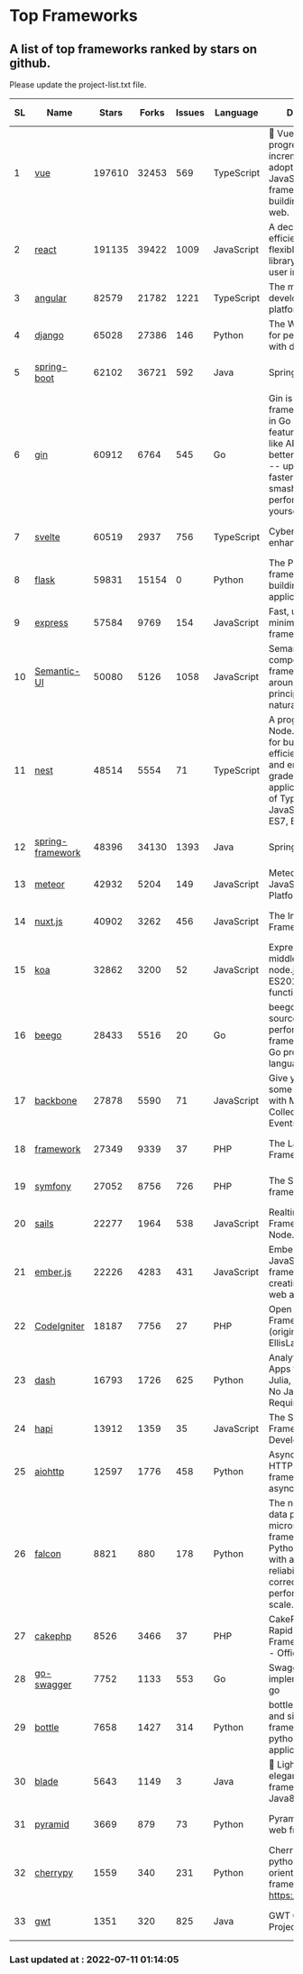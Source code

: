 # Top Frameworks
## A list of top frameworks ranked by stars on github.  
Please update the project-list.txt file.

| SL| Name  | Stars| Forks| Issues | Language | Description | Last Commit |
| --| ------| -----| ---- | ------ | -------- | ----------- | ----------- |
| 1 | [vue](https://github.com/vuejs/vue) | 197610 | 32453 | 569 | TypeScript | 🖖 Vue.js is a progressive, incrementally-adoptable JavaScript framework for building UI on the web. | 2022-07-08 07:46:21 |
| 2 | [react](https://github.com/facebook/react) | 191135 | 39422 | 1009 | JavaScript | A declarative, efficient, and flexible JavaScript library for building user interfaces. | 2022-07-08 16:31:44 |
| 3 | [angular](https://github.com/angular/angular) | 82579 | 21782 | 1221 | TypeScript | The modern web developer’s platform | 2022-07-08 22:27:01 |
| 4 | [django](https://github.com/django/django) | 65028 | 27386 | 146 | Python | The Web framework for perfectionists with deadlines. | 2022-07-09 11:02:07 |
| 5 | [spring-boot](https://github.com/spring-projects/spring-boot) | 62102 | 36721 | 592 | Java | Spring Boot | 2022-07-08 17:23:36 |
| 6 | [gin](https://github.com/gin-gonic/gin) | 60912 | 6764 | 545 | Go | Gin is a HTTP web framework written in Go (Golang). It features a Martini-like API with much better performance -- up to 40 times faster. If you need smashing performance, get yourself some Gin. | 2022-07-05 01:58:06 |
| 7 | [svelte](https://github.com/sveltejs/svelte) | 60519 | 2937 | 756 | TypeScript | Cybernetically enhanced web apps | 2022-07-10 18:27:58 |
| 8 | [flask](https://github.com/pallets/flask) | 59831 | 15154 | 0 | Python | The Python micro framework for building web applications. | 2022-07-10 11:36:55 |
| 9 | [express](https://github.com/expressjs/express) | 57584 | 9769 | 154 | JavaScript | Fast, unopinionated, minimalist web framework for node. | 2022-05-20 15:57:37 |
| 10 | [Semantic-UI](https://github.com/Semantic-Org/Semantic-UI) | 50080 | 5126 | 1058 | JavaScript | Semantic is a UI component framework based around useful principles from natural language. | 2018-10-21 20:59:02 |
| 11 | [nest](https://github.com/nestjs/nest) | 48514 | 5554 | 71 | TypeScript | A progressive Node.js framework for building efficient, scalable, and enterprise-grade server-side applications on top of TypeScript & JavaScript (ES6, ES7, ES8) 🚀 | 2022-07-08 09:07:53 |
| 12 | [spring-framework](https://github.com/spring-projects/spring-framework) | 48396 | 34130 | 1393 | Java | Spring Framework | 2022-07-10 18:10:12 |
| 13 | [meteor](https://github.com/meteor/meteor) | 42932 | 5204 | 149 | JavaScript | Meteor, the JavaScript App Platform | 2022-06-27 14:52:56 |
| 14 | [nuxt.js](https://github.com/nuxt/nuxt.js) | 40902 | 3262 | 456 | JavaScript | The Intuitive Vue(2) Framework | 2022-07-01 10:46:19 |
| 15 | [koa](https://github.com/koajs/koa) | 32862 | 3200 | 52 | JavaScript | Expressive middleware for node.js using ES2017 async functions | 2022-07-02 08:35:11 |
| 16 | [beego](https://github.com/beego/beego) | 28433 | 5516 | 20 | Go | beego is an open-source, high-performance web framework for the Go programming language. | 2022-07-10 06:39:46 |
| 17 | [backbone](https://github.com/jashkenas/backbone) | 27878 | 5590 | 71 | JavaScript | Give your JS App some Backbone with Models, Views, Collections, and Events | 2022-04-26 12:19:45 |
| 18 | [framework](https://github.com/laravel/framework) | 27349 | 9339 | 37 | PHP | The Laravel Framework. | 2022-07-08 13:38:10 |
| 19 | [symfony](https://github.com/symfony/symfony) | 27052 | 8756 | 726 | PHP | The Symfony PHP framework | 2022-07-10 19:59:45 |
| 20 | [sails](https://github.com/balderdashy/sails) | 22277 | 1964 | 538 | JavaScript | Realtime MVC Framework for Node.js | 2022-05-27 21:40:10 |
| 21 | [ember.js](https://github.com/emberjs/ember.js) | 22226 | 4283 | 431 | JavaScript | Ember.js - A JavaScript framework for creating ambitious web applications | 2022-06-27 18:06:53 |
| 22 | [CodeIgniter](https://github.com/bcit-ci/CodeIgniter) | 18187 | 7756 | 27 | PHP | Open Source PHP Framework (originally from EllisLab) | 2022-06-27 19:12:41 |
| 23 | [dash](https://github.com/plotly/dash) | 16793 | 1726 | 625 | Python | Analytical Web Apps for Python, R, Julia, and Jupyter. No JavaScript Required. | 2022-07-07 21:00:05 |
| 24 | [hapi](https://github.com/hapijs/hapi) | 13912 | 1359 | 35 | JavaScript | The Simple, Secure Framework Developers Trust | 2022-06-13 17:44:05 |
| 25 | [aiohttp](https://github.com/aio-libs/aiohttp) | 12597 | 1776 | 458 | Python | Asynchronous HTTP client/server framework for asyncio and Python | 2022-07-01 10:23:54 |
| 26 | [falcon](https://github.com/falconry/falcon) | 8821 | 880 | 178 | Python | The no-magic web data plane API and microservices framework for Python developers, with a focus on reliability, correctness, and performance at scale. | 2022-06-27 20:23:03 |
| 27 | [cakephp](https://github.com/cakephp/cakephp) | 8526 | 3466 | 37 | PHP | CakePHP: The Rapid Development Framework for PHP - Official Repository | 2022-07-08 16:47:27 |
| 28 | [go-swagger](https://github.com/go-swagger/go-swagger) | 7752 | 1133 | 553 | Go | Swagger 2.0 implementation for go | 2022-06-14 15:48:24 |
| 29 | [bottle](https://github.com/bottlepy/bottle) | 7658 | 1427 | 314 | Python | bottle.py is a fast and simple micro-framework for python web-applications. | 2022-06-29 07:36:57 |
| 30 | [blade](https://github.com/lets-blade/blade) | 5643 | 1149 | 3 | Java | :rocket: Lightning fast and elegant mvc framework for Java8 | 2022-05-10 12:38:06 |
| 31 | [pyramid](https://github.com/Pylons/pyramid) | 3669 | 879 | 73 | Python | Pyramid - A Python web framework | 2022-03-13 22:49:13 |
| 32 | [cherrypy](https://github.com/cherrypy/cherrypy) | 1559 | 340 | 231 | Python | CherryPy is a pythonic, object-oriented HTTP framework.      https://cherrypy.dev | 2022-03-13 22:31:07 |
| 33 | [gwt](https://github.com/gwtproject/gwt) | 1351 | 320 | 825 | Java | GWT Open Source Project | 2022-07-07 16:59:08 |

### Last updated at : 2022-07-11 01:14:05

